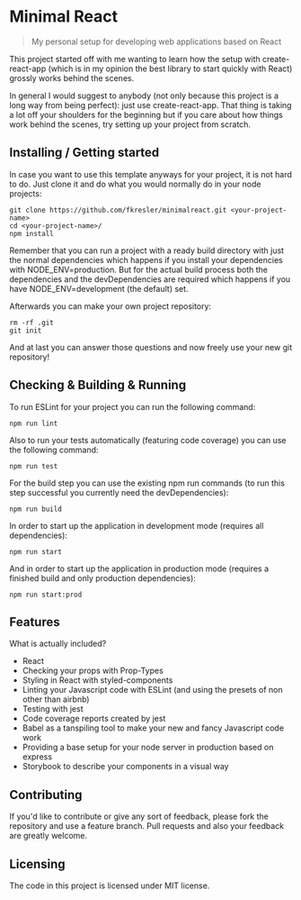 # Minimal React
> My personal setup for developing web applications based on React

This project started off with me wanting to learn how the setup with create-react-app 
(which is in my opinion the best library to start quickly with React) grossly works 
behind the scenes.

In general I would suggest to anybody (not only because this project is a long way from
being perfect): just use create-react-app. That thing is taking a lot off your shoulders 
for the beginning but if you care about how things work behind the scenes, try setting up 
your project from scratch.


## Installing / Getting started

In case you want to use this template anyways for your project, it is not hard to do. Just 
clone it and do what you would normally do in your node projects:

```shell
git clone https://github.com/fkresler/minimalreact.git <your-project-name>
cd <your-project-name>/
npm install
```

Remember that you can run a project with a ready build directory with just the normal
dependencies which happens if you install your dependencies with NODE_ENV=production.
But for the actual build process both the dependencies and the devDependencies are required
which happens if you have NODE_ENV=development (the default) set.

Afterwards you can make your own project repository:

```shell
rm -rf .git
git init
```

And at last you can answer those questions and now freely use your new git repository!


## Checking & Building & Running

To run ESLint for your project you can run the following command:

```shell
npm run lint
```

Also to run your tests automatically (featuring code coverage) you can use the following command:

```shell
npm run test
```

For the build step you can use the existing npm run commands (to run this step successful you 
currently need the devDependencies):

```shell
npm run build
```

In order to start up the application in development mode (requires all dependencies):

```shell
npm run start
```

And in order to start up the application in production mode (requires a finished build and only 
production dependencies):

```shell
npm run start:prod
```


## Features

What is actually included?
* React
* Checking your props with Prop-Types
* Styling in React with styled-components
* Linting your Javascript code with ESLint (and using the presets of non other than airbnb)
* Testing with jest
* Code coverage reports created by jest
* Babel as a tanspiling tool to make your new and fancy Javascript code work
* Providing a base setup for your node server in production based on express
* Storybook to describe your components in a visual way


## Contributing

If you'd like to contribute or give any sort of feedback, please fork the repository and use 
a feature branch. Pull requests and also your feedback are greatly welcome.


## Licensing

The code in this project is licensed under MIT license.
